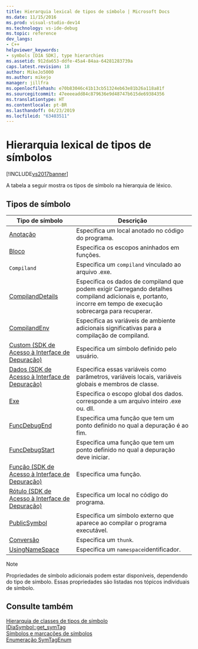 ```yaml
---
title: Hierarquia lexical de tipos de símbolo | Microsoft Docs
ms.date: 11/15/2016
ms.prod: visual-studio-dev14
ms.technology: vs-ide-debug
ms.topic: reference
dev_langs:
- C++
helpviewer_keywords:
- symbols [DIA SDK], type hierarchies
ms.assetid: 912da653-ddfe-45a4-84aa-64281283739a
caps.latest.revision: 18
author: MikeJo5000
ms.author: mikejo
manager: jillfra
ms.openlocfilehash: e70b83046c41b13cb51324eb63e81b26a118a81f
ms.sourcegitcommit: 47eeeeadd84c879636e9d48747b615de69384356
ms.translationtype: HT
ms.contentlocale: pt-BR
ms.lasthandoff: 04/23/2019
ms.locfileid: "63403511"
---
```

# <a name="lexical-hierarchy-of-symbol-types"></a>Hierarquia lexical de tipos de símbolos
[!INCLUDE[vs2017banner](../../includes/vs2017banner.md)]

A tabela a seguir mostra os tipos de símbolo na hierarquia de léxico.  
  
## <a name="symbol-types"></a>Tipos de símbolo  
  
|Tipo de símbolo|Descrição|  
|-----------------|-----------------|  
|[Anotação](../../debugger/debug-interface-access/annotation.md)|Especifica um local anotado no código do programa.|  
|[Bloco](../../debugger/debug-interface-access/block.md)|Especifica os escopos aninhados em funções.|  
|`Compiland`|Especifica um `compiland` vinculado ao arquivo .exe.|  
|[CompilandDetails](../../debugger/debug-interface-access/compilanddetails.md)|Especifica os dados de compiland que podem exigir Carregando detalhes compiland adicionais e, portanto, incorre em tempo de execução sobrecarga para recuperar.|  
|[CompilandEnv](../../debugger/debug-interface-access/compilandenv.md)|Especifica as variáveis de ambiente adicionais significativas para a compilação de compiland.|  
|[Custom (SDK de Acesso à Interface de Depuração)](../../debugger/debug-interface-access/custom-debug-interface-access-sdk.md)|Especifica um símbolo definido pelo usuário.|  
|[Dados (SDK de Acesso à Interface de Depuração)](../../debugger/debug-interface-access/data-debug-interface-access-sdk.md)|Especifica essas variáveis como parâmetros, variáveis locais, variáveis globais e membros de classe.|  
|[Exe](../../debugger/debug-interface-access/exe.md)|Especifica o escopo global dos dados. corresponde a um arquivo inteiro .exe ou. dll.|  
|[FuncDebugEnd](../../debugger/debug-interface-access/funcdebugend.md)|Especifica uma função que tem um ponto definido no qual a depuração é ao fim.|  
|[FuncDebugStart](../../debugger/debug-interface-access/funcdebugstart.md)|Especifica uma função que tem um ponto definido no qual a depuração deve iniciar.|  
|[Função (SDK de Acesso à Interface de Depuração)](../../debugger/debug-interface-access/function-debug-interface-access-sdk.md)|Especifica uma função.|  
|[Rótulo (SDK de Acesso à Interface de Depuração)](../../debugger/debug-interface-access/label-debug-interface-access-sdk.md)|Especifica um local no código do programa.|  
|[PublicSymbol](../../debugger/debug-interface-access/publicsymbol.md)|Especifica um símbolo externo que aparece ao compilar o programa executável.|  
|[Conversão](../../debugger/debug-interface-access/thunk.md)|Especifica um `thunk`.|  
|[UsingNameSpace](../../debugger/debug-interface-access/usingnamespace.md)|Especifica um `namespace`identificador.|  
  
> [!NOTE]
> Propriedades de símbolo adicionais podem estar disponíveis, dependendo do tipo de símbolo. Essas propriedades são listadas nos tópicos individuais de símbolo.  
  
## <a name="see-also"></a>Consulte também  
 [Hierarquia de classes de tipos de símbolo](../../debugger/debug-interface-access/class-hierarchy-of-symbol-types.md)   
 [IDiaSymbol::get_symTag](../../debugger/debug-interface-access/idiasymbol-get-symtag.md)   
 [Símbolos e marcações de símbolos](../../debugger/debug-interface-access/symbols-and-symbol-tags.md)   
 [Enumeração SymTagEnum](../../debugger/debug-interface-access/symtagenum.md)
